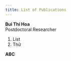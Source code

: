 ```yaml
---
title: List of Publications
---
```


**Bui Thi Hoa**\
Postdoctoral Researcher

1. List
2. Thử

**ABC**
